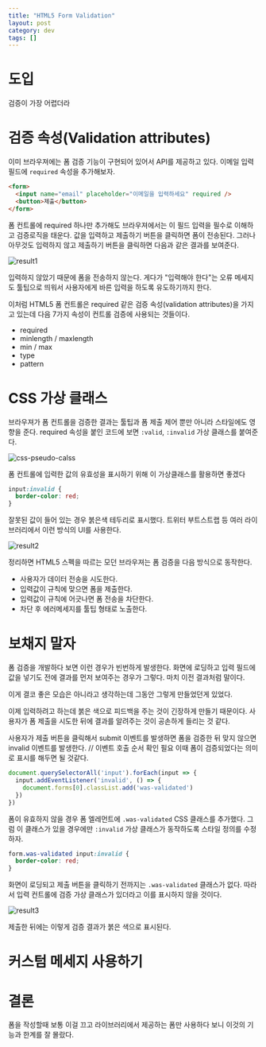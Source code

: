 ```yaml
---
title: "HTML5 Form Validation"
layout: post
category: dev
tags: []
---
```


# 도입
검증이 가장 어렵더라 

# 검증 속성(Validation attributes)

이미 브라우져에는 폼 검증 기능이 구현되어 있어서 API를 제공하고 있다. 
이메일 입력 필드에 `required` 속성을 추가해보자.

```html
<form>
  <input name="email" placeholder="이메일을 입력하세요" required />
  <button>제출</button>
</form>
```

폼 컨트롤에 required 하나만 추가해도 브라우져에서는 이 필드 입력을 필수로 이해하고 검증로직을 태운다.
값을 입력하고 제출하기 버튼을 클릭하면 폼이 전송된다.
그러나 아무것도 입력하지 않고 제출하기 버튼을 클릭하면 다음과 같은 결과를 보여준다.

![result1]()

입력하지 않았기 때문에 폼을 전송하지 않는다.
게다가 "입력해야 한다"는 오류 메세지도 툴팁으로 띄워서 사용자에게 바른 입력을 하도록 유도하기까지 한다.

이처럼 HTML5 폼 컨트롤은 required 같은 검증 속성(validation attributes)을 가지고 있는데 다음 7가지 속성이 컨트롤 검증에 사용되는 것들이다.

- required
- minlength / maxlength
- min / max
- type
- pattern

# CSS 가상 클래스 

브라우져가 폼 컨트롤을 검증한 결과는 툴팁과 폼 제출 제어 뿐만 아니라 스타일에도 영향을 준다. 
required 속성을 붙인 코드에 보면 `:valid`, `:invalid` 가상 클래스를 붙여준다.

![css-pseudo-calss]()

폼 컨트롤에 입력한 값의 유효성을 표시하기 위해 이 가상클래스를 활용하면 좋겠다

```css
input:invalid {
  border-color: red;
}
```

잘못된 값이 들어 있는 경우 붉은색 테두리로 표시했다. 
트위터 부트스트랩 등 여러 라이브러리에서 이런 방식의 UI를 사용한다.

![result2]()

정리하면 HTML5 스펙을 따르는 모던 브라우져는 폼 검증을 다음 방식으로 동작한다. 

- 사용자가 데이터 전송을 시도한다.
- 입력값이 규칙에 맞으면 폼을 제출한다.
- 입력값이 규칙에 어긋나면 폼 전송을 차단한다.
- 차단 후 에러메세지를 툴팁 형태로 노출한다.


# 보채지 말자 

폼 검증을 개발하다 보면 이런 경우가 빈번하게 발생한다.
화면에 로딩하고 입력 필드에 값을 넣기도 전에 결과를 먼저 보여주는 경우가 그렇다.
마치 이전 결과처럼 말이다. 

이게 결코 좋은 모습은 아니라고 생각하는데 그동안 그렇게 만들었던게 있었다.

이제 입력하려고 하는데 붉은 색으로 피드백을 주는 것이 긴장하게 만들기 때문이다.
사용자가 폼 제출을 시도한 뒤에 결과를 알려주는 것이 공손하게 들리는 것 같다.

사용자가 제출 버튼을 클릭해서 submit 이벤트를 발생하면 폼을 검증한 뒤 맞지 않으면 invalid 이벤트를 발생한다. 
// 이벤트 호출 순서 확인 필요
이때 폼이 검증되었다는 의미로 표시를 해두면 될 것같다.

```js
document.querySelectorAll('input').forEach(input => {
  input.addEventListener('invalid', () => {
    document.forms[0].classList.add('was-validated')
  })
})
```

폼이 유효하지 않을 경우 폼 엘레먼트에 `.was-validated` CSS 클래스를 추가했다.
그럼 이 클래스가 있을 경우에만 `:invalid` 가상 클래스가 동작하도록 스타일 정의를 수정하자.

```css
form.was-validated input:invalid {
  border-color: red;
}
```

화면이 로딩되고 제출 버튼을 클릭하기 전까지는 `.was-validated` 클래스가 없다. 
따라서 입력 컨트롤에 검증 가상 클래스가 있더라고 이를 표시하지 않을 것이다. 

![result3]()

제출한 뒤에는 이렇게 검증 결과가 붉은 색으로 표시된다.

# 커스텀 메세지 사용하기






# 결론 

폼을 작성할때 보통 이걸 끄고 라이브러리에서 제공하는 폼만 사용하다 보니 이것의 기능과 한계를 잘 몰랐다.